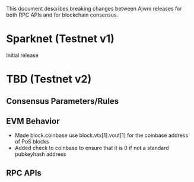 This document describes breaking changes between Ajwm releases for both RPC APIs and for blockchain consensus.

# Sparknet (Testnet v1)

Initial release

# TBD (Testnet v2)

## Consensus Parameters/Rules

## EVM Behavior

* Made block.coinbase use block.vtx[1].vout[1] for the coinbase address of PoS blocks
* Added check to coinbase to ensure that it is 0 if not a standard pubkeyhash address

## RPC APIs

